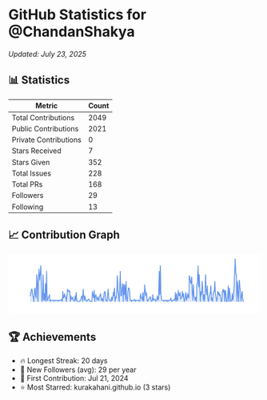# GitHub Statistics for @ChandanShakya
*Updated: July 23, 2025*

## 📊 Statistics
| Metric | Count |
|--------|--------|
| Total Contributions | 2049 |
| Public Contributions | 2021 |
| Private Contributions | 0 |
| Stars Received | 7 |
| Stars Given | 352 |
| Total Issues | 228 |
| Total PRs | 168 |
| Followers | 29 |
| Following | 13 |

## 📈 Contribution Graph

![Contribution Graph](./contribution_graph.png)

## 🏆 Achievements

- 🔥 Longest Streak: 20 days
- 👥 New Followers (avg): 29 per year
- 📅 First Contribution: Jul 21, 2024
- ⭐ Most Starred: kurakahani.github.io (3 stars)
